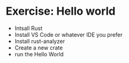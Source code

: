 # Exercise: Hello world

* Intsall Rust
* Install VS Code or whatever IDE you prefer
* Install rust-analyzer
* Create a new crate
* run the Hello World


